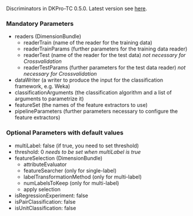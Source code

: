 Discriminators in DKPro-TC 0.5.0. Latest version see [here](Discriminators.md).

### Mandatory Parameters ###

  * readers (DimensionBundle)
    * readerTrain (name of the reader for the training data)
    * readerTrainParams (further parameters for the training data reader)
    * readerTest (name of the reader for the test data) _not necessary for Crossvalidation_
    * readerTestParams (further parameters for the test data reader) _not necessary for Crossvalidation_
  * dataWriter (a writer to produce the input for the classification framework, e.g. Weka)
  * classificationArguments (the classification algorithm and a list of arguments to parametrize it)
  * featureSet (the names of the feature extractors to use)
  * pipelineParameters (further parameters necessary to configure the feature extractors)

### Optional Parameters with default values ###

  * multiLabel: false (if true, you need to set threshold)
  * threshold: 0 _needs to be set when multiLabel is true_
  * featureSelection (DimensionBundle)
    * attributeEvaluator
    * featureSearcher (only for single-label)
    * labelTransformationMethod (only for multi-label)
    * numLabelsToKeep (only for multi-label)
    * apply selection
  * isRegressionExperiment: false
  * isPairClassification: false
  * isUnitClassification: false